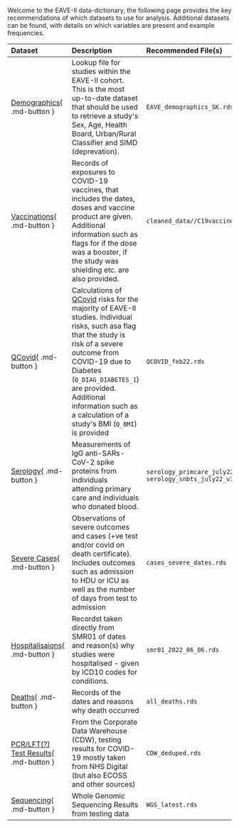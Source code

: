 Welcome to the EAVE-II data-dictionary, the following page provides the key recommendations of which datasets to use for analysis.
Additional datasets can be found, with details on which variables are present and example frequencies.

<center>

| Dataset                     | Description     | Recommended File(s) |
|:----                        |:-----           |:------              |
| [Demographics](demographics){ .md-button }   | Lookup file for studies within the EAVE-II cohort. This is the most up-to-date dataset that should be used to retrieve a study's Sex, Age, Health Board, Urban/Rural Classifier and SIMD (deprevation).  | `EAVE_demographics_SK.rds` |
| [Vaccinations](vaccines){ .md-button } | Records of exposures to COVID-19 vaccines, that includes the dates, doses and vaccine product are given. Additional information such as flags for if the dose was a booster, if the study was shielding etc. are also provided.  | `cleaned_data//C19vaccine_dvprod_cleaned.rds` |
| [QCovid](qcovid){ .md-button }       | Calculations of [QCovid](https://qcovid.org/) risks for the majority of EAVE-II studies. Individual risks, such asa flag that the study is risk of a severe outcome from COVID-19 due to Diabetes (`Q_DIAG_DIABETES_1`) are provided. Additional information such as a calculation of a study's BMI (`Q_BMI`) is provided  | `QCOVID_feb22.rds` |
| [Serology](serology){ .md-button }       | Measurements of IgG anti-SARs-CoV-2 spike proteins from individuals attending primary care and individuals who donated blood. | `serology_primcare_july22_v3.rds` <br/> `serology_snbts_july22_v3.rds`  |
| [Severe Cases](severe-cases){ .md-button } | Observations of severe outcomes and cases (+ve test and/or covid on death certificate). Includes outcomes such as admission to HDU or ICU as well as the number of days from test to admission | `cases_severe_dates.rds` |
| [Hospitalisaions](hospitalisations){ .md-button } | Recordst taken directly from SMR01 of dates and reason(s) why studies were hospitalised - given by ICD10 codes for conditions. | `smr01_2022_06_06.rds` |
| [Deaths](deaths){ .md-button } | Records of the dates and reasons why death occurred | `all_deaths.rds` | 
| [PCR/LFT(?) Test Results](testing){ .md-button } | From the Corporate Data Warehouse (CDW), testing results for COVID-19 mostly taken from NHS Digital (but also ECOSS and other sources)| `CDW_deduped.rds` |
| [Sequencing](sequencing){ .md-button } | Whole Genomic Sequencing Results from testing data | `WGS_latest.rds` |




</center>
